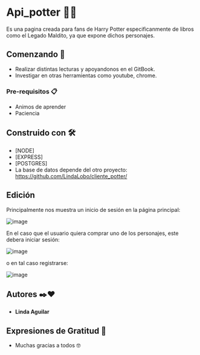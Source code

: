 # Api_potter 🧙‍♀️

Es una pagina creada para fans de Harry Potter especificanmente de libros como el Legado Maldito, ya que expone dichos personajes.

## Comenzando 🚀

* Realizar distintas lecturas y apoyandonos en el GitBook.
* Investigar en otras herramientas como youtube, chrome.

### Pre-requisitos 📋

* Animos de aprender
* Paciencia


## Construido con 🛠️

* [NODE]
* [EXPRESS]
* [POSTGRES]
* La base de datos depende del otro proyecto: https://github.com/LindaLobo/cliente_potter/

## Edición

Principalmente nos muestra un inicio de sesión en la página principal:

![image](https://github.com/LindaLobo/api_potter/assets/104039974/3bd7c3b6-1521-4b71-a9e6-08c783910aa3)

En el caso que el usuario quiera comprar uno de los personajes, este debera iniciar sesión:

![image](https://github.com/LindaLobo/api_potter/assets/104039974/b47e677a-bc74-492d-a909-6745d74848c0)

o en tal caso registrarse:

![image](https://github.com/LindaLobo/api_potter/assets/104039974/b5e7e744-71a1-401f-816e-8b087f7d5fe3)


## Autores ✒️❤️

* **Linda Aguilar**

## Expresiones de Gratitud 🎁

* Muchas gracias a todos 🤓

